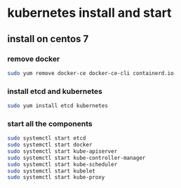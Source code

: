 # kubernetes install and start

## install on centos 7

### remove docker

```bash
sudo yum remove docker-ce docker-ce-cli containerd.io
```

### install etcd and kubernetes

```bash
sudo yum install etcd kubernetes
```

### start all the components

```bash
sudo systemctl start etcd
sudo systemctl start docker
sudo systemctl start kube-apiserver
sudo systemctl start kube-controller-manager
sudo systemctl start kube-scheduler
sudo systemctl start kubelet
sudo systemctl start kube-proxy
```

